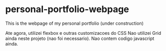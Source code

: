 # personal-portfolio-webpage
This is the webpage of my personal portfolio (under construction)

Ate agora, utilizei flexbox e outras customizacoes do CSS
Nao utilizei Grid ainda neste projeto (nao foi necessario).
Nao contem codigo javascript ainda.
